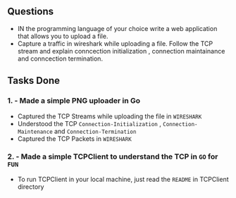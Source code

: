 ## Questions
- IN the programming language of your choice write a web application that allows you to upload a file.
- Capture a traffic in wireshark while uploading a file. Follow the TCP stream and explain conncection initialization , connection maintainance and conncection termination.

## Tasks Done
### 1. - Made a simple PNG uploader in Go
- Captured the TCP Streams while uploading the file in `WIRESHARK`
- Understood the TCP `Connection-Initialization` , `Connection-Maintenance` and `Connection-Termination`
- Captured the TCP Packets in `WIRESHARK`
      
### 2. - Made a simple TCPClient to understand the TCP in `GO` for `FUN`
- To run TCPClient in your local machine, just read the `README` in TCPClient directory
      
      
      
